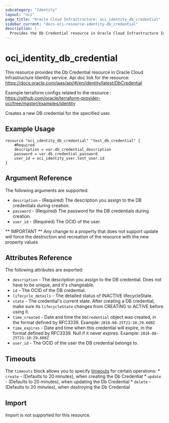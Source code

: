 ```yaml
---
subcategory: "Identity"
layout: "oci"
page_title: "Oracle Cloud Infrastructure: oci_identity_db_credential"
sidebar_current: "docs-oci-resource-identity-db_credential"
description: |-
  Provides the Db Credential resource in Oracle Cloud Infrastructure Identity service
---
```


# oci_identity_db_credential
This resource provides the Db Credential resource in Oracle Cloud Infrastructure Identity service.
Api doc link for the resource: https://docs.oracle.com/iaas/api/#/en/identity/latest/DbCredential

Example terraform configs related to the resource : https://github.com/oracle/terraform-provider-oci/tree/master/examples/identity

Creates a new DB credential for the specified user.


## Example Usage

```hcl
resource "oci_identity_db_credential" "test_db_credential" {
	#Required
	description = var.db_credential_description
	password = var.db_credential_password
	user_id = oci_identity_user.test_user.id
}
```

## Argument Reference

The following arguments are supported:

* `description` - (Required) The description you assign to the DB credentials during creation. 
* `password` - (Required) The password for the DB credentials during creation. 
* `user_id` - (Required) The OCID of the user.


** IMPORTANT **
Any change to a property that does not support update will force the destruction and recreation of the resource with the new property values

## Attributes Reference

The following attributes are exported:

* `description` - The description you assign to the DB credential. Does not have to be unique, and it's changeable.
* `id` - The OCID of the DB credential.
* `lifecycle_details` - The detailed status of INACTIVE lifecycleState.
* `state` - The credential's current state. After creating a DB credential, make sure its `lifecycleState` changes from CREATING to ACTIVE before using it. 
* `time_created` - Date and time the `DbCredential` object was created, in the format defined by RFC3339.  Example: `2016-08-25T21:10:29.600Z` 
* `time_expires` - Date and time when this credential will expire, in the format defined by RFC3339. Null if it never expires.  Example: `2016-08-25T21:10:29.600Z` 
* `user_id` - The OCID of the user the DB credential belongs to.

## Timeouts

The `timeouts` block allows you to specify [timeouts](https://registry.terraform.io/providers/oracle/oci/latest/docs/guides/changing_timeouts) for certain operations:
	* `create` - (Defaults to 20 minutes), when creating the Db Credential
	* `update` - (Defaults to 20 minutes), when updating the Db Credential
	* `delete` - (Defaults to 20 minutes), when destroying the Db Credential


## Import

Import is not supported for this resource.

